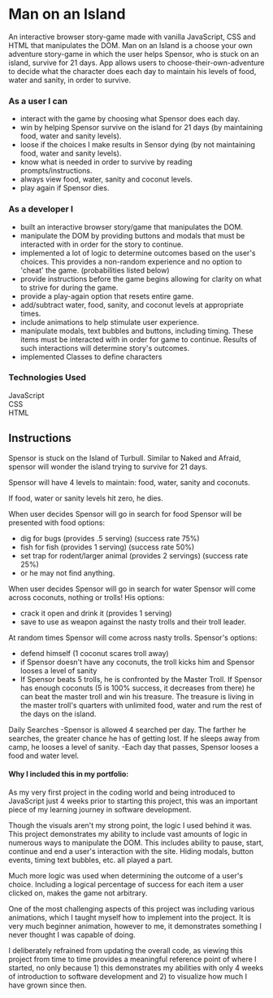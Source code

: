 # Man on an Island  

An interactive browser story-game made with vanilla JavaScript, CSS and HTML that manipulates the DOM.
Man on an Island is a choose your own adventure story-game in which the user helps Spensor, who is stuck on an island, survive for 21 days. App allows users to choose-their-own-adventure to decide what the character does each day to maintain his levels of food, water and sanity, in order to survive.

### As a user I can
- interact with the game by choosing what Spensor does each day.
- win by helping Spensor survive on the island for 21 days (by maintaining food, water and sanity levels).
- loose if the choices I make results in Sensor dying (by not maintaining food, water and sanity levels).
- know what is needed in order to survive by reading prompts/instructions.
- always view food, water, sanity and coconut levels.
- play again if Spensor dies.

### As a developer I
- built an interactive browser story/game that manipulates the DOM.
- manipulate the DOM by providing buttons and modals that must be interacted with in order for the story to continue.
- implemented a lot of logic to determine outcomes based on the user's choices. This provides a non-random experience and no option to 'cheat' the game.
  (probabilities listed below)
- provide instructions before the game begins allowing for clarity on what to strive for during the game.
- provide a play-again option that resets entire game.
- add/subtract water, food, sanity, and coconut levels at appropriate times.
- include animations to help stimulate user experience.
- manipulate modals, text bubbles and buttons, including timing. These items must be interacted with in order for game to continue. Results of such interactions will determine story's outcomes.
- implemented Classes to define characters

### Technologies Used
JavaScript\
CSS\
HTML

## Instructions
Spensor is stuck on the Island of Turbull. Similar to Naked and Afraid, spensor will wonder the island trying to survive for 21 days.

Spensor will have 4 levels to maintain: food, water, sanity and coconuts.

If food, water or sanity levels hit zero, he dies.

When user decides Spensor will go in search for food Spensor will be presented with food options:
  - dig for bugs  (provides .5 serving) (success rate 75%)  
  - fish for fish (provides 1 serving) (success rate 50%)
  - set trap for rodent/larger animal (provides 2 servings) (success rate 25%)
  - or he may not find anything.

When user decides Spensor will go in search for water Spensor will come across coconuts, nothing or trolls! His options:
  - crack it open and drink it (provides 1 serving)
  - save to use as weapon against the nasty trolls and their troll leader.

At random times Spensor will come across nasty trolls. Spensor's options:
  - defend himself (1 coconut scares troll away)
  - if Spensor doesn't have any coconuts, the troll kicks him and Spensor looses a level of sanity
  - If Spensor beats 5 trolls, he is confronted by the Master Troll. If Spensor has enough coconuts (5 is 100% success, it decreases from there) he can beat the master troll and win his treasure. The treasure is living in the master troll's quarters with unlimited food, water and rum the rest of the days on the island.

Daily Searches
-Spensor is allowed 4 searched per day. The farther he searches, the greater chance he has of getting lost. If he sleeps away from camp, he looses a level of sanity.
-Each day that passes, Spensor looses a food and water level.

#### Why I included this in my portfolio:
As my very first project in the coding world and being introduced to JavaScript just 4 weeks prior to starting this project, this was an important piece of my learning journey in software development.

Though the visuals aren't my strong point, the logic I used behind it was. This project demonstrates my ability to include vast amounts of logic in numerous ways to manipulate the DOM. This includes ability to pause, start, continue and end a user's interaction with the site. Hiding modals, button events, timing text bubbles, etc. all played a part.

Much more logic was used when determining the outcome of a user's choice. Including a logical percentage of success for each item a user clicked on, makes the game not arbitrary.

One of the most challenging aspects of this project was including various animations, which I taught myself how to implement into the project. It is very much beginner animation, however to me, it demonstrates something I never thought I was capable of doing.

I deliberately refrained from updating the overall code, as viewing this project from time to time provides a meaningful reference point of where I started, no only because 1) this demonstrates my abilities with only 4 weeks of introduction to software development and 2) to visualize how much I have grown since then.
